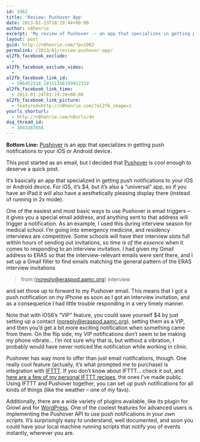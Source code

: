 ```yaml
---
id: 1962
title: 'Review: Pushover App'
date: 2013-01-23T18:19:44+00:00
author: n8henrie
excerpt: 'My review of Pushover -- an app that specializes in getting push notifications to your iOS or Android device.'
layout: post
guid: http://n8henrie.com/?p=1962
permalink: /2013/01/review-pushover-app/
al2fb_facebook_exclude:
  - 
al2fb_facebook_exclude_video:
  - 
al2fb_facebook_link_id:
  - 506452318_10151356359912319
al2fb_facebook_link_time:
  - 2013-01-24T01:19:20+00:00
al2fb_facebook_link_picture:
  - featured=http://n8henrie.com/?al2fb_image=1
yourls_shorturl:
  - http://n8henrie.com/n8urls/4n
dsq_thread_id:
  - 1043387858
---
```

**Bottom Line:** <a target="_blank" href="https://pushover.net/">Pushover</a> is an app that specializes in getting push notifications to your iOS or Android device.
  
<!--more-->

This post started as an email, but I decided that <a target="_blank" href="https://pushover.net/">Pushover</a> is cool enough to deserve a quick post. 

It&#8217;s basically an app that specialized in getting push notifications to your iOS or Android device. For iOS, it&#8217;s $4, but it&#8217;s also a &#8220;universal&#8221; app, so if you have an iPad it will also have a aesthetically pleasing display there (instead of running in 2x mode).

One of the easiest and most basic ways to use Pushover is email triggers &#8211; it gives you a special email address, and anything sent to that address will trigger a notification. As an example, I used this during interview season for medical school. I&#8217;m going into emergency medicine, and residency interviews are competitive. Some schools will have their interview slots full within hours of sending out invitations, so _time is of the essence_ when it comes to responding to an interview invitation. I had given my Gmail address to ERAS so that the interview-relevant emails were sent there, and I set up a Gmail filter to find emails matching the general pattern of the ERAS interview invitations

> from:(noreply@eraspod.aamc.org) interview

and set those up to forward to my Pushover email. This means that I got a push notification on my iPhone as soon as I got an interview invitation, and as a consequence I had little trouble responding in a very timely manner.

Note that with iOS6&#8217;s &#8220;VIP&#8221; feature, you could save yourself $4 by just setting up a contact (noreply@eraspod.aamc.org), setting them as a VIP, and then you&#8217;d get a bit more exciting notification when something came from them. On the flip side, my VIP notifications don&#8217;t seem to be making my phone vibrate… I&#8217;m not sure why that is, but without a vibration, I probably would have never noticed the notification while working in clinic.

Pushover has way more to offer than just email notifications, though. One really cool feature (actually, it&#8217;s what prompted me to purchase) is integration with <a target="_blank" href="http://ifttt.com">IFTTT</a>. If you don&#8217;t know about IFTTT… check it out, and <a target="_blank" href="https://ifttt.com/people/n8henrie">here are a few of my personal IFTTT recipes</a>, the ones I&#8217;ve made public. Using IFTTT and Pushover together, you can set up push notifications for all kinds of things (like the weather &#8211; one of my favs).

Additionally, there are a wide variety of plugins available, like its plugin for Growl and for <a target="_blank" href="http://wordpress.org/extend/plugins/pushover-notifications/">WordPress</a>. One of the coolest features for advanced users is implementing the Pushover API to use push notifications _in your own scripts._ It&#8217;s surprisingly easy to understand, well documented, and soon you could have your local machine running scripts that notify you of events instantly, wherever you are.